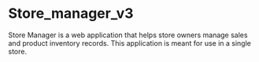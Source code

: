# Store_manager_v3
Store Manager is a web application that helps store owners manage sales and product inventory records. This application is meant for use in a single store.
